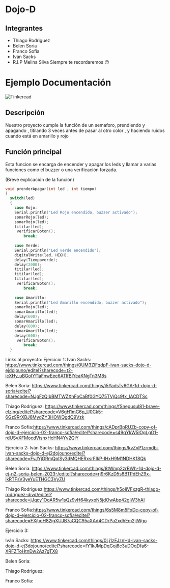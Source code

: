 # Dojo-D
## Integrantes 
- Thiago Rodriguez
- Belen Soria
- Franco Sofia
- Iván Sacks
- R.I.P Melina Silva Siempre te recordaremos 😔

# Ejemplo Documentación 
![Tinkercad](.img/imagen.jpg)


## Descripción
Nuestro proyecto cumple la función de un semaforo, prendiendo y apagando , titilando 3 veces antes de pasar al otro color , y haciendo ruidos cuando está en amarillo y rojo

## Función principal
Esta funcion se encarga de encender y apagar los leds y llamar a varias funciones como el buzzer o una verificación forzada.

(Breve explicación de la función)

~~~ C (lenguaje en el que esta escrito)
void prenderApagar(int led , int tiempo)
{
  switch(led)
  {
    case Rojo:
    Serial.println("Led Rojo encendido, buzzer activado");
	sonarRojo(led);
    sonarRojo(led);
    titilar(led);
     verificarBoton();
     	break;
    
    case Verde:
    Serial.println("Led verde encendido");
	digitalWrite(led, HIGH);
    delay(Tiempoverde);
    delay(2000);
    titilar(led);
    titilar(led);
    titilar(led); 
     verificarBoton();
   		break;
      
    case Amarillo:
    Serial.println("Led Amarillo encendido, buzzer activado");
	sonarRojo(led);
  	sonarAmarillo(led);
    delay(600);
    sonarAmarillo(led);
    delay(600);
    sonarAmarillo(led);  
    delay(600);
     verificarBoton();
  		break;
  }
~~~

  Links al proyecto:
  Ejercicio 1:
  Iván Sacks: https://www.tinkercad.com/things/0UM3ZlFqdpF-ivan-sacks-dojo-d-ejdojouno/editel?sharecode=t2-icXHy_uBGoIYf1aFnwEec6A11fBIYcaKNgTn3M8s
  
  Belen Soria: https://www.tinkercad.com/things/i5YadsTv6GA-1d-dojo-d-soria/editel?sharecode=NJgFzQIbBMTWZXhFoCaBf0GYQ75TVjQc9fx_lACDTSc
  
  Thiago Rodriguez: https://www.tinkercad.com/things/fSnegusuI81-brave-elzing/editel?sharecode=V6gH1mG6p_U0Ck5-6Gz9RrXBJ6MydZY3HOWQgdQ9Vzk
  
  Franco Sofia:https://www.tinkercad.com/things/cADprBpRUZb-copy-of-dojo-d-ejercicio-02-franco-sofia/editel?sharecode=s49qYkW5lOgLgG1-rdUSvXFMocdVisnxHcHN4Yv2QlY

  Ejercicio 2:
  Iván Sacks: https://www.tinkercad.com/things/kvZvP1zrmdb-ivan-sacks-dojo-d-ej2dojouno/editel?sharecode=FvJYjORmQpISy3dMQHERxsrFIkP-lHxH9M1NDHK18Qk
   
  Belen Soria: https://www.tinkercad.com/things/8tWmp2zrRWh-1d-dojo-d-ej-n2-soria-belen-2023-/editel?sharecode=rj9r6KzD5s8BTPdEhZ9x-ikRTFsV3yeYuETHGC3VyZU
  
  Thiago Rodriguez:https://www.tinkercad.com/things/h5oIiVFxzgR-thiago-rodriguez-divd/editel?sharecode=jJqcy1OoAR5w1sQz9vH64kyxpN5jdOwAbp42giW3hAI
  
  Franco Sofia:https://www.tinkercad.com/things/6s5M8m5FxDc-copy-of-dojo-d-ejercicio-02-franco-sofia/editel?sharecode=FXjhoH82igXUJB7aCQC95aXAd4CDrPa2xdhEm2jtWgo
  
   Ejercicio 3:
   
  Iván Sacks: https://www.tinkercad.com/things/0Lj1zFJznHd-ivan-sacks-dojo-d-ej3dojouno/editel?sharecode=fY1kJMpDqGoj8c3uDOqDfa6-XRFZToHtnDw2Az7gTX8
   
  Belen Soria: 
  
  Thiago Rodriguez:
  
  Franco Sofia:
  
